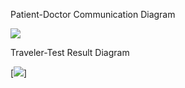 Patient-Doctor Communication Diagram

![](https://user-images.githubusercontent.com/87502871/270497268-f5dc94ae-bd10-4844-a740-6b8143e4e07f.jpg)

Traveler-Test Result Diagram

[![](https://github.com/pdonahue28/Cool-Bikes-Software-Assurance-CYBR8420-850/assets/76424137/ff74d980-c757-493d-a806-35fe08042e7c)]


